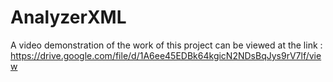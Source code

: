 # AnalyzerXML
A video demonstration of the work of this project can be viewed at the link : 
https://drive.google.com/file/d/1A6ee45EDBk64kgicN2NDsBqJys9rV7lf/view

